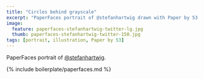 ```yaml
---
title: "Circles behind grayscale"
excerpt: "PaperFaces portrait of @stefanhartwig drawn with Paper by 53 on an iPad."
image: 
  feature: paperfaces-stefanhartwig-twitter-lg.jpg
  thumb: paperfaces-stefanhartwig-twitter-150.jpg
tags: [portrait, illustration, Paper by 53]
---
```


PaperFaces portrait of [@stefanhartwig](http://twitter.com/stefanhartwig).

{% include boilerplate/paperfaces.md %}